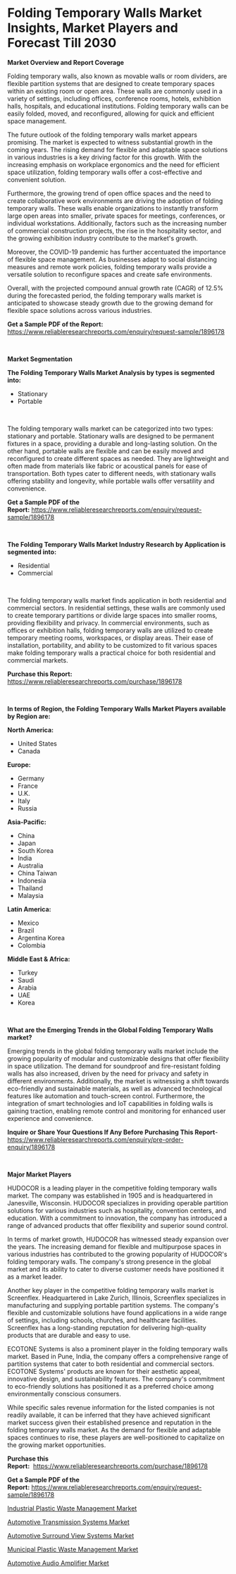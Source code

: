 <p><h1>Folding Temporary Walls Market Insights, Market Players and Forecast Till 2030</h1></p><p><strong>Market Overview and Report Coverage</strong></p>
<p><p>Folding temporary walls, also known as movable walls or room dividers, are flexible partition systems that are designed to create temporary spaces within an existing room or open area. These walls are commonly used in a variety of settings, including offices, conference rooms, hotels, exhibition halls, hospitals, and educational institutions. Folding temporary walls can be easily folded, moved, and reconfigured, allowing for quick and efficient space management.</p><p>The future outlook of the folding temporary walls market appears promising. The market is expected to witness substantial growth in the coming years. The rising demand for flexible and adaptable space solutions in various industries is a key driving factor for this growth. With the increasing emphasis on workplace ergonomics and the need for efficient space utilization, folding temporary walls offer a cost-effective and convenient solution.</p><p>Furthermore, the growing trend of open office spaces and the need to create collaborative work environments are driving the adoption of folding temporary walls. These walls enable organizations to instantly transform large open areas into smaller, private spaces for meetings, conferences, or individual workstations. Additionally, factors such as the increasing number of commercial construction projects, the rise in the hospitality sector, and the growing exhibition industry contribute to the market's growth.</p><p>Moreover, the COVID-19 pandemic has further accentuated the importance of flexible space management. As businesses adapt to social distancing measures and remote work policies, folding temporary walls provide a versatile solution to reconfigure spaces and create safe environments.</p><p>Overall, with the projected compound annual growth rate (CAGR) of 12.5% during the forecasted period, the folding temporary walls market is anticipated to showcase steady growth due to the growing demand for flexible space solutions across various industries.</p></p>
<p><strong>Get a Sample PDF of the Report:</strong> <a href="https://www.reliableresearchreports.com/enquiry/request-sample/1896178">https://www.reliableresearchreports.com/enquiry/request-sample/1896178</a></p>
<p>&nbsp;</p>
<p><strong>Market Segmentation</strong></p>
<p><strong>The Folding Temporary Walls Market Analysis by types is segmented into:</strong></p>
<p><ul><li>Stationary</li><li>Portable</li></ul></p>
<p>&nbsp;</p>
<p><p>The folding temporary walls market can be categorized into two types: stationary and portable. Stationary walls are designed to be permanent fixtures in a space, providing a durable and long-lasting solution. On the other hand, portable walls are flexible and can be easily moved and reconfigured to create different spaces as needed. They are lightweight and often made from materials like fabric or acoustical panels for ease of transportation. Both types cater to different needs, with stationary walls offering stability and longevity, while portable walls offer versatility and convenience.</p></p>
<p><strong>Get a Sample PDF of the Report:</strong>&nbsp;<a href="https://www.reliableresearchreports.com/enquiry/request-sample/1896178">https://www.reliableresearchreports.com/enquiry/request-sample/1896178</a></p>
<p>&nbsp;</p>
<p><strong>The Folding Temporary Walls Market Industry Research by Application is segmented into:</strong></p>
<p><ul><li>Residential</li><li>Commercial</li></ul></p>
<p>&nbsp;</p>
<p><p>The folding temporary walls market finds application in both residential and commercial sectors. In residential settings, these walls are commonly used to create temporary partitions or divide large spaces into smaller rooms, providing flexibility and privacy. In commercial environments, such as offices or exhibition halls, folding temporary walls are utilized to create temporary meeting rooms, workspaces, or display areas. Their ease of installation, portability, and ability to be customized to fit various spaces make folding temporary walls a practical choice for both residential and commercial markets.</p></p>
<p><strong>Purchase this Report:</strong>&nbsp; <a href="https://www.reliableresearchreports.com/purchase/1896178">https://www.reliableresearchreports.com/purchase/1896178</a></p>
<p>&nbsp;</p>
<p><strong>In terms of Region, the Folding Temporary Walls Market Players available by Region are:</strong></p>
<p>
    <p> <strong> North America: </strong>
        <ul>
            <li>United States</li>
            <li>Canada</li>
        </ul>
        </p> 
    <p> <strong> Europe: </strong>
        <ul>
            <li>Germany</li>
            <li>France</li>
            <li>U.K.</li>
            <li>Italy</li>
            <li>Russia</li>
        </ul>
        </p> 
    <p> <strong> Asia-Pacific: </strong>
        <ul>
            <li>China</li>
            <li>Japan</li>
            <li>South Korea</li>
            <li>India</li>
            <li>Australia</li>
            <li>China Taiwan</li>
            <li>Indonesia</li>
            <li>Thailand</li>
            <li>Malaysia</li>
        </ul>
        </p> 
    <p> <strong> Latin America: </strong>
        <ul>
            <li>Mexico</li>
            <li>Brazil</li>
            <li>Argentina Korea</li>
            <li>Colombia</li>
        </ul>
        </p> 
    <p> <strong> Middle East & Africa: </strong>
        <ul>
            <li>Turkey</li>
            <li>Saudi</li>
            <li>Arabia</li>
            <li>UAE</li>
            <li>Korea</li>
        </ul>
    </p>
    </p>
<p>&nbsp;</p>
<p><strong>What are the Emerging Trends in the Global Folding Temporary Walls market?</strong></p>
<p><p>Emerging trends in the global folding temporary walls market include the growing popularity of modular and customizable designs that offer flexibility in space utilization. The demand for soundproof and fire-resistant folding walls has also increased, driven by the need for privacy and safety in different environments. Additionally, the market is witnessing a shift towards eco-friendly and sustainable materials, as well as advanced technological features like automation and touch-screen control. Furthermore, the integration of smart technologies and IoT capabilities in folding walls is gaining traction, enabling remote control and monitoring for enhanced user experience and convenience.</p></p>
<p><strong>Inquire or Share Your Questions If Any Before Purchasing This Report</strong>- <a href="https://www.reliableresearchreports.com/enquiry/pre-order-enquiry/1896178">https://www.reliableresearchreports.com/enquiry/pre-order-enquiry/1896178</a></p>
<p>&nbsp;</p>
<p><strong>Major Market Players</strong></p>
<p><p>HUDOCOR is a leading player in the competitive folding temporary walls market. The company was established in 1905 and is headquartered in Janesville, Wisconsin. HUDOCOR specializes in providing operable partition solutions for various industries such as hospitality, convention centers, and education. With a commitment to innovation, the company has introduced a range of advanced products that offer flexibility and superior sound control. </p><p>In terms of market growth, HUDOCOR has witnessed steady expansion over the years. The increasing demand for flexible and multipurpose spaces in various industries has contributed to the growing popularity of HUDOCOR's folding temporary walls. The company's strong presence in the global market and its ability to cater to diverse customer needs have positioned it as a market leader. </p><p>Another key player in the competitive folding temporary walls market is Screenflex. Headquartered in Lake Zurich, Illinois, Screenflex specializes in manufacturing and supplying portable partition systems. The company's flexible and customizable solutions have found applications in a wide range of settings, including schools, churches, and healthcare facilities. Screenflex has a long-standing reputation for delivering high-quality products that are durable and easy to use.</p><p>ECOTONE Systems is also a prominent player in the folding temporary walls market. Based in Pune, India, the company offers a comprehensive range of partition systems that cater to both residential and commercial sectors. ECOTONE Systems' products are known for their aesthetic appeal, innovative design, and sustainability features. The company's commitment to eco-friendly solutions has positioned it as a preferred choice among environmentally conscious consumers.</p><p>While specific sales revenue information for the listed companies is not readily available, it can be inferred that they have achieved significant market success given their established presence and reputation in the folding temporary walls market. As the demand for flexible and adaptable spaces continues to rise, these players are well-positioned to capitalize on the growing market opportunities.</p></p>
<p><strong>Purchase this Report:</strong>&nbsp;&nbsp;<a href="https://www.reliableresearchreports.com/purchase/1896178">https://www.reliableresearchreports.com/purchase/1896178</a></p>
<p></p>
<p><strong>Get a Sample PDF of the Report:</strong>&nbsp;<a href="https://www.reliableresearchreports.com/enquiry/request-sample/1896178">https://www.reliableresearchreports.com/enquiry/request-sample/1896178</a></p>
<p><p><a href="https://github.com/marloy8/Market-Research-Report-List-1/blob/main/industrial-plastic-waste-management-market.md">Industrial Plastic Waste Management Market</a></p><p><a href="https://medium.com/@roscoemayer1990/automotive-transmission-systems-market-insight-market-trends-growth-forecasted-from-2023-to-2030-d2a423808d66">Automotive Transmission Systems Market</a></p><p><a href="https://medium.com/@noemiharvey05/automotive-surround-view-systems-market-share-evolution-and-market-growth-trends-2023-2030-c5bf29c8e07d">Automotive Surround View Systems Market</a></p><p><a href="https://github.com/aliciawhite5576/Market-Research-Report-List-1/blob/main/municipal-plastic-waste-management-market.md">Municipal Plastic Waste Management Market</a></p><p><a href="https://medium.com/@lloydgrimes52/automotive-audio-amplifier-market-exploring-market-share-market-trends-and-future-growth-35f2941f79d8">Automotive Audio Amplifier Market</a></p></p>